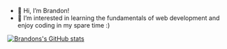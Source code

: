 - 👋 Hi, I’m Brandon!
- 👀 I’m interested in learning the fundamentals of web development and enjoy coding in my spare time :) 

[![Brandons's GitHub stats](https://github-readme-stats.vercel.app/api?username=xyzuka)](https://github.com/anuraghazra/github-readme-stats)

<!---
xyzuka/xyzuka is a ✨ special ✨ repository because its `README.md` (this file) appears on your GitHub profile.
You can click the Preview link to take a look at your changes.
--->
